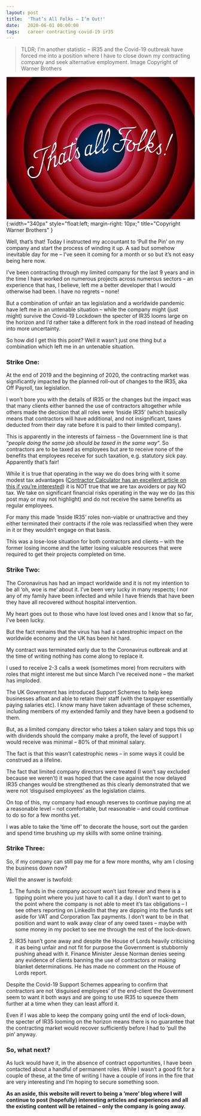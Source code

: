 ```yaml
---
layout: post
title:  'That’s All Folks – I’m Out!'
date:   2020-06-01 00:00:00
tags:   career contracting covid-19 ir35
---
```

>TLDR; I’m another statistic – IR35 and the Covid-19 outbreak have forced me into a position where I have to close down my contracting company and seek alternative employment.
Image Copyright of Warner Brothers

![looney tunes logo](/assets/images/thats_all_folks.png){:width="340px" style="float:left; margin-right: 10px;" title="Copyright Warner Brothers" }

Well, that’s that! Today I instructed my accountant to ‘Pull the Pin’ on my company and start the process of winding it up. A sad but somehow inevitable day for me – I’ve seen it coming for a month or so but it’s not easy being here now.

I’ve been contracting through my limited company for the last 9 years and in the time I have worked on numerous projects across numerous sectors – an experience that has, I believe, left me a better developer that I would otherwise had been. I have no regrets – none!

But a combination of unfair an tax legislation and a worldwide pandemic have left me in an untenable situation – while the company might (just might) survive the Covid-19 Lockdown the specter of IR35 looms large on the horizon and I’d rather take a different fork in the road instead of heading into more uncertainty.

So how did I get this this point? Well it wasn’t just one thing but a combination which left me in an untenable situation.

<!--more-->

### Strike One:

At the end of 2019 and the beginning of 2020, the contracting market was significantly impacted by the planned roll-out of changes to the IR35, aka Off Payroll, tax legislation.

I won’t bore you with the details of IR35 or the changes but the impact was that many clients either banned the use of contractors altogether while others made the decision that all roles were ‘Inside IR35’ (which basically means that contractors will have additional, and not insignificant, taxes deducted from their day rate before it is paid to their limited company).

This is apparently in the interests of fairness – the Government line is that “*people doing the same job should be taxed in the same way*“. So contractors are to be taxed as employees but are to receive none of the benefits that employees receive for such taxation, e.g. statutory sick pay. Apparently that’s fair!

While it is true that operating in the way we do does bring with it some modest tax advantages (<a href='https://www.contractorcalculator.co.uk/comparing_taxes_contractors_versus_employees.aspx' target='_blank'>Contractor Calculator has an excellent article on this if you’re interested</a>) it is NOT true that we are tax avoiders or pay NO tax. We take on significant financial risks operating in the way we do (as this post may or may not highlight) and do not receive the same benefits as regular employees.

For many this made ‘Inside IR35’ roles non-viable or unattractive and they either terminated their contracts if the role was reclassified when they were in it or they wouldn’t engage on that basis.

This was a lose-lose situation for both contractors and clients – with the former losing income and the latter losing valuable resources that were required to get their projects completed on time.

### Strike Two:

The Coronavirus has had an impact worldwide and it is not my intention to be all ‘oh, woe is me’ about it. I’ve been very lucky in many respects; I nor any of my family have been infected and while I have friends that have been they have all recovered without hospital intervention.

My heart goes out to those who have lost loved ones and I know that so far, I’ve been lucky.

But the fact remains that the virus has had a catestrophic impact on the worldwide economy and the UK has been hit hard.

My contract was terminated early due to the Coronavirus outbreak and at the time of writing nothing has come along to replace it.

I used to receive 2-3 calls a week (sometimes more) from recruiters with roles that might interest me but since March I’ve received none – the market has imploded.

The UK Government has introduced Support Schemes to help keep businesses afloat and able to retain their staff (with the taxpayer essentially paying salaries etc). I know many have taken advantage of these schemes, including members of my extended family and they have been a godsend to them.

But, as a limited company director who takes a token salary and tops this up with dividends should the company make a profit, the level of support I would receive was minimal – 80% of that minimal salary.

The fact is that this wasn’t catestrophic news – in some ways it could be construed as a lifeline.

The fact that limited company directors were treated (I won’t say excluded because we weren’t) it was hoped that the case against the now delayed IR35 changes would be strengthened as this clearly demonstrated that we were not ‘disguised employees’ as the legislation claims.

On top of this, my company had enough reserves to continue paying me at a reasonable level – not comfortable, but reasonable – and could continue to do so for a few months yet.

I was able to take the ‘time off’ to decorate the house, sort out the garden and spend time brushing up my skills with some online training.

### Strike Three:

So, if my company can still pay me for a few more months, why am I closing the business down now?

Well the answer is twofold:

1. The funds in the company account won’t last forever and there is a tipping point where you just have to call it a day. I don’t want to get to the point where the company is not able to meet it’s tax obligations – I see others reporting on LinkedIn that they are dipping into the funds set aside for VAT and Corporation Tax payments. I don’t want to be in that position and want to walk away clear of any owed taxes – maybe with some money in my pocket to see me through the rest of the lock-down.

2. IR35 hasn’t gone away and despite the House of Lords heavily criticising it as being unfair and not fit for purpose the Government is stubbornly pushing ahead with it. Finance Minister Jesse Norman denies seeing any evidence of clients banning the use of contractors or making blanket determinations. He has made no comment on the House of Lords report.

Despite the Covid-19 Support Schemes appearing to confirm that contractors are not ‘disguised employees’ of the end-client the Government seem to want it both ways and are going to use IR35 to squeeze them further at a time when they can least afford it.

Even if I was able to keep the company going until the end of lock-down, the specter of IR35 looming on the horizon means there is no guarantee that the contracting market would recover sufficiently before I had to ‘pull the pin’ anyway.

### So, what next?

As luck would have it, in the absence of contract opportunities, I have been contacted about a handful of permanent roles. While I wasn’t a good fit for a couple of these, at the time of writing I have a couple of irons in the fire that are very interesting and I’m hoping to secure something soon.

**As an aside, this website will revert to being a ‘mere’ blog where I will continue to post (hopefully) interesting articles and experiences and all the existing content will be retained – only the company is going away.**